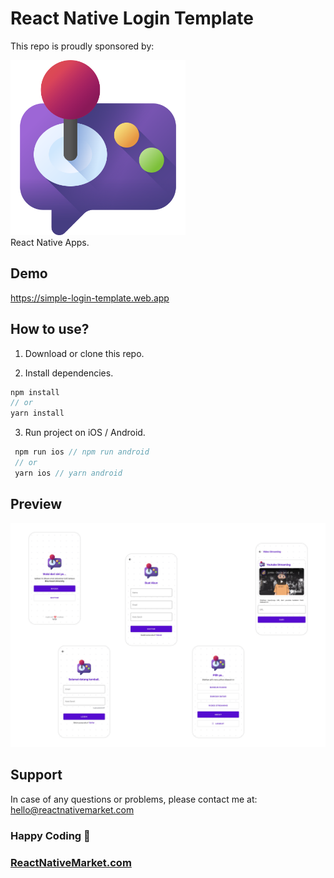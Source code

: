 # React Native Login Template

This repo is proudly sponsored by:

  <img src="https://github.com/oklays/okky-mobile-apps-uas1/blob/main/assets/icon.png" width="280"><br />
  React Native Apps.

## Demo

https://simple-login-template.web.app

## How to use?

1. Download or clone this repo.

2. Install dependencies.

```js
npm install
// or
yarn install
```

3. Run project on iOS / Android.

```js
 npm run ios // npm run android
 // or
 yarn ios // yarn android
```

## Preview

![homescreen](https://github.com/oklays/okky-mobile-apps-uas1/blob/main/screenshoots/Board.png)

## Support

In case of any questions or problems, please contact me at:
[hello@reactnativemarket.com](mailto:hello@reactnativemarket.com)

### Happy Coding 🚀

### [ReactNativeMarket.com](http://reactnativemarket.com/)
